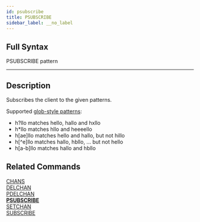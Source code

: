 ```yaml
---
id: psubscribe
title: PSUBSCRIBE
sidebar_label: __no_label
---
```


## Full Syntax

PSUBSCRIBE pattern

---

## Description

Subscribes the client to the given patterns.

Supported [glob-style patterns](https://en.wikipedia.org/wiki/Glob_(programming)):

- h?llo matches hello, hallo and hxllo
- h*llo matches hllo and heeeello
- h[ae]llo matches hello and hallo, but not hillo
- h[^e]llo matches hallo, hbllo, ... but not hello
- h[a-b]llo matches hallo and hbllo

## Related Commands

[CHANS](chans.html)<br>
[DELCHAN](delchan.html)<br>
[PDELCHAN](pdelchan.html)<br>
**[PSUBSCRIBE](psubscribe.html)**<br>
[SETCHAN](setchan.html)<br>
[SUBSCRIBE](subscribe.html)<br>